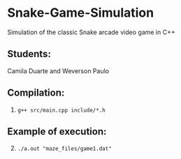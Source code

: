 # Snake-Game-Simulation
Simulation of the classic Snake arcade video game in C++

## Students:
Camila Duarte and Weverson Paulo

## Compilation:
1. `g++ src/main.cpp include/*.h`

## Example of execution:
2. `./a.out "maze_files/game1.dat"`
